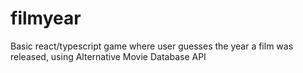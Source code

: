 # filmyear
Basic react/typescript game where user guesses the year a film was released, using Alternative Movie Database API
